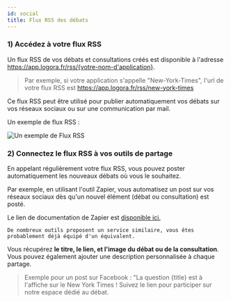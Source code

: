 ```yaml
---
id: social
title: Flux RSS des débats
---
```


### 1) Accédez à votre flux RSS

Un flux RSS de vos débats et consultations créés est disponible à l'adresse https://app.logora.fr/rss/{votre-nom-d'application}. 

> Par exemple, si votre application s'appelle "New-York-Times", l'url de votre flux RSS est https://app.logora.fr/rss/new-york-times

Ce flux RSS peut être utilisé pour publier automatiquement vos débats sur vos réseaux sociaux ou sur une communication par mail. 

Un exemple de flux RSS :

![Un exemple de Flux RSS](/img/rss.png)


### 2) Connectez le flux RSS à vos outils de partage

En appelant régulièrement votre flux RSS, vous pouvez poster automatiquement les nouveaux débats où vous le souhaitez. 

Par exemple, en utilisant l'outil Zapier, vous automatisez un post sur vos réseaux sociaux dès qu'un nouvel élément (débat ou consultation) est posté. 

Le lien de documentation de Zapier est [disponible ici.](https://zapier.com/apps/facebook-pages/integrations/rss/39/post-new-rss-items-to-a-facebook-page)

`De nombreux outils proposent un service similaire, vous êtes probablement déjà équipé d'un équivalent.`

Vous récupérez **le titre, le lien, et l'image du débat ou de la consultation**. 
Vous pouvez également ajouter une description personnalisée à chaque partage. 

> Exemple pour un post sur Facebook : "La question {title} est à l'affiche sur le New York Times ! Suivez le lien pour participer sur notre espace dédié au débat.
